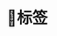 ---
title: "🔖标签" # in any language you want
layout: "tags" # is necessary
url: "tags/"
# description: "Description for Search"
summary: "tags"
---